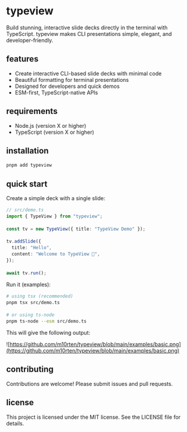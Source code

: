 # typeview

Build stunning, interactive slide decks directly in the terminal with TypeScript. typeview makes CLI presentations simple, elegant, and developer-friendly.

## features

- Create interactive CLI-based slide decks with minimal code
- Beautiful formatting for terminal presentations
- Designed for developers and quick demos
- ESM-first, TypeScript-native APIs

## requirements

- Node.js (version X or higher)
- TypeScript (version X or higher)

## installation

```sh
pnpm add typeview
```

## quick start

Create a simple deck with a single slide:

```ts
// src/demo.ts
import { TypeView } from "typeview";

const tv = new TypeView({ title: "TypeView Demo" });

tv.addSlide({
  title: "Hello",
  content: "Welcome to TypeView 👋",
});

await tv.run();
```

Run it (examples):

```sh
# using tsx (recommended)
pnpm tsx src/demo.ts

# or using ts-node
pnpm ts-node --esm src/demo.ts
```

This will give the following output:

![https://github.com/m10rten/typeview/blob/main/examples/basic.png](https://github.com/m10rten/typeview/blob/main/examples/basic.png)

## contributing

Contributions are welcome! Please submit issues and pull requests.

## license

This project is licensed under the MIT license. See the LICENSE file for details.
